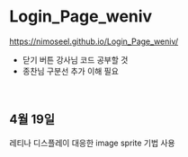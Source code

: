 # Login_Page_weniv
https://nimoseel.github.io/Login_Page_weniv/

- 닫기 버튼 강사님 코드 공부할 것
- 종찬님 구분선 추가 이해 필요

<br>

## 4월 19일 
레티나 디스플레이 대응한 image sprite 기법 사용
